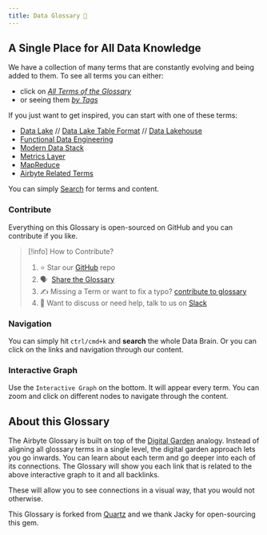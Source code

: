 ```yaml
---
title: Data Glossary 🧠
---
```


## A Single Place for All Data Knowledge
We have a collection of many terms that are constantly evolving and being added to them. To see all terms you can either:
* click on *[All Terms of the Glossary](term)* 
* or seeing them *[by Tags](tags)*

If you just want to get inspired, you can start with one of these terms:
- [Data Lake](term/data%20lake.md) // [Data Lake Table Format](term/data%20lake%20table%20format.md) // [Data Lakehouse](term/data%20lakehouse.md)
- [Functional Data Engineering](term/functional%20data%20engineering.md)
- [Modern Data Stack](term/modern%20data%20stack.md)
- [Metrics Layer](term/metrics%20layer.md)
- [MapReduce](term/mapreduce.md)
- [Airbyte Related Terms](tags/Airbyte/)

You can simply [Search](https://glossary.airbyte.com/#navigation) for terms and content.

### Contribute
Everything on this Glossary is open-sourced on GitHub and you can contribute if you like.
> [!info] How to Contribute?
> 
> 1.  ⭐ Star our [GitHub](https://github.com/airbyteglossary/airbyteglossary.github.io) repo
> 2.  🗣️  [Share the Glossary](https://twitter.com/intent/tweet?text=Have%20you%20seen%20the%20latest%20on%20the%20%22Airbyte%20Glossary%20%F0%9F%A7%A0?%20glossary.airbyte.com)
> 3.  ✍️ Missing a Term or want to fix a typo? [contribute to glossary](term/contribute%20to%20glossary.md) 
> 4. 👀 Want to discuss or need help, talk to us on [Slack](https://slack.airbyte.com)

### Navigation
You can simply hit `ctrl/cmd+k` and **search** the whole Data Brain. Or you can click on the links and navigation through our content. 

### Interactive Graph
Use the `Interactive Graph` on the bottom. It will appear every term. You can zoom and click on different nodes to navigate through the content.

## About this Glossary
The Airbyte Glossary is built on top of the [Digital Garden](https://jzhao.xyz/posts/networked-thought/) analogy. Instead of aligning all glossary terms in a single level, the digital garden approach lets you go inwards. You can learn about each term and go deeper into each of its connections. The Glossary will show you each link that is related to the above interactive graph to it and all backlinks. 

These will allow you to see connections in a visual way, that you would not otherwise.

This Glossary is forked from [Quartz](https://github.com/jackyzha0/quartz) and we thank Jacky for open-sourcing this gem.